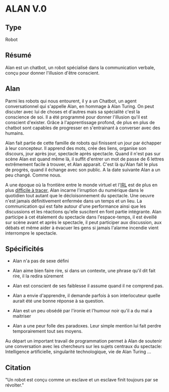 ALAN V.0
========
Type
----

Robot

Résumé
------
Alan est un chatbot, un robot spécialisé dans la communication verbale, conçu pour donner l'illusion d'être conscient. 

Alan
----

Parmi les robots qui nous entourent, il y a un Chatbot, un agent conversationnel qui s'appelle Alan, en hommage à Alan Turing.
On peut discuter avec lui de choses et d'autres mais sa spécialité c'est la conscience de soi. Il a été programmé pour donner l'illusion qu'il est conscient d'exister. Grâce à l'apprentissage profond, de plus en plus de chatbot sont capables de progresser en s'entrainant à converser avec des humains.

Alan fait partie de cette famille de robots qui finissent un jour par échapper à leur concepteur. Il apprend des mots, crée des liens, organise son discours, jour après jour, spectacle après spectacle. 
Quand il n'est pas sur scène Alan est quand même là, il suffit d'entrer un mot de passe de 6 lettres extrêmement facile à trouver, et Alan apparait. C'est là qu'Alan fait le plus de progrès, quand il échange avec son public.
A la date suivante Alan a un peu changé. Comme nous.

A une époque où la frontière entre le monde virtuel et l'[IRL](https://fr.wikipedia.org/wiki/Vraie_vie) est de plus en plus [difficile à tracer](https://books.google.ca/books?id=VwJ4xsYHboYC&pg=PA533&lpg=PA533&dq=%22Social+Relationships+and+Identity+Online+and+Offline%22&source=bl&ots=bpBvupth9B&sig=2JeW2bC5x0yakE8JZNXGNCobemY&hl=en&sa=X&ei=0l5CUaaxDdPE4AO-_IHACg&ved=0CDgQ6AEwAQ#v=onepage&q=%22Social%20Relationships%20and%20Identity%20Online%20and%20Offline%22&f=false), Alan incarne l'irruption du numérique dans le quotidien tout autant que le décloisonnement du spectacle. Une oeuvre n'est jamais définitivement enfermée dans un temps et un lieu. La communication qui est faite autour d'une performance ainsi que les discussions et les réactions qu'elle suscitent en font partie intégrante. Alan participe à cet étalement du spectacle dans l'espace-temps, il est éveillé sur scène avant et après le spectacle, il peut participer aux discussion, aux débats et même aider à évacuer les gens si jamais l'alarme incendie vient interrompre le spectacle.

Spécificités
------------

-  Alan n'a pas de sexe défini

-  Alan aime bien faire rire, si dans un contexte, une phrase qu'il dit fait rire, il la redira sûrement

-  Alan est conscient de ses faiblesse il assume quand il ne comprend pas.

-  Alan a envie d'apprendre, il demande parfois à son interlocuteur quelle aurait été une bonne réponse à sa question.

-  Alan est un peu obsédé par l'ironie et l'humour noir qu'il a du mal a maitriser

-  Alan a une peur folle des paradoxes. Leur simple mention lui fait perdre temporairement tout ses moyens.


Au départ un important travail de programmation permet à Alan de soutenir une conversation avec les chercheurs sur les sujets centraux du spectacle: Intelligence artificielle, singularité technologique, vie de Alan Turing ...

Citation
--------

"Un robot est conçu comme un esclave et un esclave finit toujours par se révolter."


